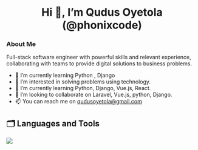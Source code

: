 <h1 align="center"> Hi 👋, I’m Qudus Oyetola (@phonixcode)</h1>

### About Me 

Full-stack software engineer with powerful skills and relevant experience, collaborating with teams to provide digital solutions to business problems.

- 🌱 I’m currently learning Python , Django
- 👀 I’m interested in solving problems using technology.
- 🌱 I’m currently learning Python, Django, Vue.js, React.
- 💞️ I’m looking to collaborate on Laravel, Vue.js, python, Django.
- 📫 You can reach me on qudusoyetola@gmail.com

## 🗂️ Languages and Tools

<p align="left"> <a href="https://skillicons.dev"><img src="https://skillicons.dev/icons?i=php,laravel,py,django,html,cs,js,react,vue,jquery" /></a></p>

